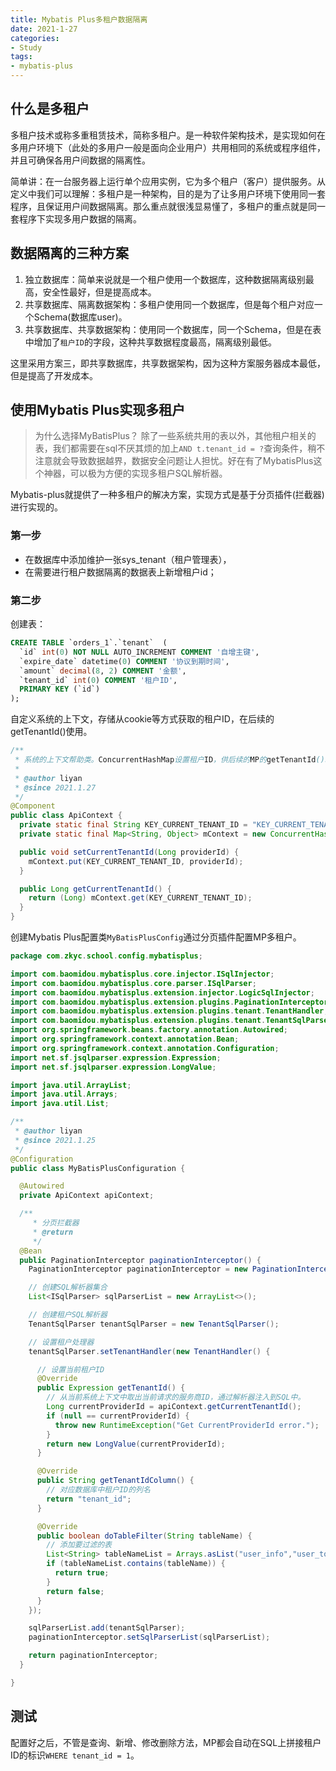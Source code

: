 ```yaml
---
title: Mybatis Plus多租户数据隔离
date: 2021-1-27
categories:
- Study
tags:
- mybatis-plus
---
```




## 什么是多租户

多租户技术或称多重租赁技术，简称多租户。是一种软件架构技术，是实现如何在多用户环境下（此处的多用户一般是面向企业用户）共用相同的系统或程序组件，并且可确保各用户间数据的隔离性。

简单讲：在一台服务器上运行单个应用实例，它为多个租户（客户）提供服务。从定义中我们可以理解：多租户是一种架构，目的是为了让多用户环境下使用同一套程序，且保证用户间数据隔离。那么重点就很浅显易懂了，多租户的重点就是同一套程序下实现多用户数据的隔离。



## 数据隔离的三种方案

1. 独立数据库：简单来说就是一个租户使用一个数据库，这种数据隔离级别最高，安全性最好，但是提高成本。
2. 共享数据库、隔离数据架构：多租户使用同一个数据库，但是每个租户对应一个Schema(数据库user)。
3. 共享数据库、共享数据架构：使用同一个数据库，同一个Schema，但是在表中增加了`租户ID`的字段，这种共享数据程度最高，隔离级别最低。

这里采用方案三，即共享数据库，共享数据架构，因为这种方案服务器成本最低，但是提高了开发成本。



## 使用Mybatis Plus实现多租户

> 为什么选择MyBatisPlus？
> 除了一些系统共用的表以外，其他租户相关的表，我们都需要在sql不厌其烦的加上`AND t.tenant_id = ?`查询条件，稍不注意就会导致数据越界，数据安全问题让人担忧。好在有了MybatisPlus这个神器，可以极为方便的实现多租户SQL解析器。

Mybatis-plus就提供了一种多租户的解决方案，实现方式是基于分页插件(拦截器)进行实现的。



### 第一步

- 在数据库中添加维护一张sys_tenant（租户管理表），
- 在需要进行租户数据隔离的数据表上新增租户id；



### 第二步

创建表：

```sql
CREATE TABLE `orders_1`.`tenant`  (
  `id` int(0) NOT NULL AUTO_INCREMENT COMMENT '自增主键',
  `expire_date` datetime(0) COMMENT '协议到期时间',
  `amount` decimal(8, 2) COMMENT '金额',
  `tenant_id` int(0) COMMENT '租户ID',
  PRIMARY KEY (`id`)
);
```

自定义系统的上下文，存储从cookie等方式获取的租户ID，在后续的getTenantId()使用。

```java
/**
 * 系统的上下文帮助类。ConcurrentHashMap设置租户ID，供后续的MP的getTenantId()取出
 *
 * @author liyan
 * @since 2021.1.27
 */
@Component
public class ApiContext {
  private static final String KEY_CURRENT_TENANT_ID = "KEY_CURRENT_TENANT_ID";
  private static final Map<String, Object> mContext = new ConcurrentHashMap<>();

  public void setCurrentTenantId(Long providerId) {
    mContext.put(KEY_CURRENT_TENANT_ID, providerId);
  }

  public Long getCurrentTenantId() {
    return (Long) mContext.get(KEY_CURRENT_TENANT_ID);
  }
}
```

创建Mybatis Plus配置类`MyBatisPlusConfig`通过分页插件配置MP多租户。

```java
package com.zkyc.school.config.mybatisplus;

import com.baomidou.mybatisplus.core.injector.ISqlInjector;
import com.baomidou.mybatisplus.core.parser.ISqlParser;
import com.baomidou.mybatisplus.extension.injector.LogicSqlInjector;
import com.baomidou.mybatisplus.extension.plugins.PaginationInterceptor;
import com.baomidou.mybatisplus.extension.plugins.tenant.TenantHandler;
import com.baomidou.mybatisplus.extension.plugins.tenant.TenantSqlParser;
import org.springframework.beans.factory.annotation.Autowired;
import org.springframework.context.annotation.Bean;
import org.springframework.context.annotation.Configuration;
import net.sf.jsqlparser.expression.Expression;
import net.sf.jsqlparser.expression.LongValue;

import java.util.ArrayList;
import java.util.Arrays;
import java.util.List;

/**
 * @author liyan
 * @since 2021.1.25
 */
@Configuration
public class MyBatisPlusConfiguration {

  @Autowired
  private ApiContext apiContext;

  /**
     * 分页拦截器
     * @return
     */
  @Bean
  public PaginationInterceptor paginationInterceptor() {
    PaginationInterceptor paginationInterceptor = new PaginationInterceptor();

    // 创建SQL解析器集合
    List<ISqlParser> sqlParserList = new ArrayList<>();

    // 创建租户SQL解析器
    TenantSqlParser tenantSqlParser = new TenantSqlParser();

    // 设置租户处理器
    tenantSqlParser.setTenantHandler(new TenantHandler() {

      // 设置当前租户ID
      @Override
      public Expression getTenantId() {
        // 从当前系统上下文中取出当前请求的服务商ID，通过解析器注入到SQL中。
        Long currentProviderId = apiContext.getCurrentTenantId();
        if (null == currentProviderId) {
          throw new RuntimeException("Get CurrentProviderId error.");
        }
        return new LongValue(currentProviderId);
      }

      @Override
      public String getTenantIdColumn() {
        // 对应数据库中租户ID的列名
        return "tenant_id";
      }

      @Override
      public boolean doTableFilter(String tableName) {
        // 添加要过滤的表
        List<String> tableNameList = Arrays.asList("user_info","user_token");
        if (tableNameList.contains(tableName)) {
          return true;
        }
        return false;
      }
    });

    sqlParserList.add(tenantSqlParser);
    paginationInterceptor.setSqlParserList(sqlParserList);

    return paginationInterceptor;
  }

}
```



## 测试

配置好之后，不管是查询、新增、修改删除方法，MP都会自动在SQL上拼接租户ID的标识`WHERE tenant_id = 1`。



